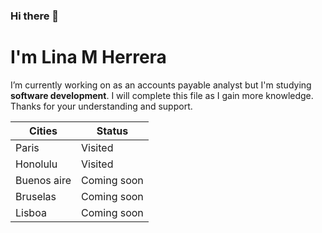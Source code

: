 ### Hi there 👋

# I'm Lina M Herrera

I’m currently working on as an accounts payable analyst but I'm studying **software development**. 
I will complete this file as I gain more knowledge.
Thanks for your understanding and support. 

| Cities    | Status     |
|-----------|------------|
|Paris      | Visited    |
|Honolulu   | Visited    |
|Buenos aire| Coming soon|
|Bruselas   | Coming soon|
|Lisboa     | Coming soon|
